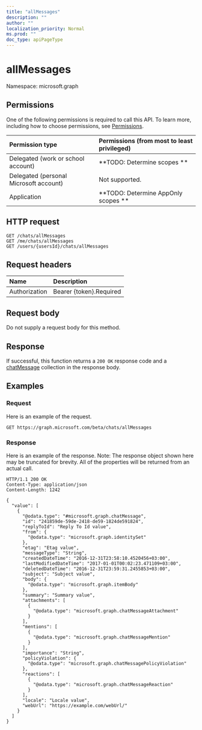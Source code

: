 ```yaml
---
title: "allMessages"
description: ""
author: ""
localization_priority: Normal
ms.prod: ""
doc_type: apiPageType
---
```


# allMessages

Namespace: microsoft.graph



## Permissions
One of the following permissions is required to call this API. To learn more, including how to choose permissions, see [Permissions](/concepts/permissions-reference.md).

|Permission type|Permissions (from most to least privileged)|
|:---|:---|
|Delegated (work or school account)|**TODO: Determine scopes **|
|Delegated (personal Microsoft account)|Not supported.|
|Application|**TODO: Determine AppOnly scopes **|

## HTTP request
<!-- {
  "blockType": "ignored"
}
-->
``` http
GET /chats/allMessages
GET /me/chats/allMessages
GET /users/{usersId}/chats/allMessages
```

## Request headers
|Name|Description|
|:---|:---|
|Authorization|Bearer {token}.Required|

## Request body
Do not supply a request body for this method.

## Response
If successful, this function returns a `200 OK` response code and a [chatMessage](../resources/chatmessage.md) collection in the response body.

## Examples

### Request
Here is an example of the request.
<!-- {
  "blockType": "request",
  "name": "chat_allmessages"
}
-->
``` http
GET https://graph.microsoft.com/beta/chats/allMessages
```

### Response
Here is an example of the response. Note: The response object shown here may be truncated for brevity. All of the properties will be returned from an actual call.
<!-- {
  "blockType": "response",
  "truncated": true,
  "@odata.type": "collection(microsoft.graph.chatmessage)"
}
-->
``` http
HTTP/1.1 200 OK
Content-Type: application/json
Content-Length: 1242

{
  "value": [
    {
      "@odata.type": "#microsoft.graph.chatMessage",
      "id": "241859de-59de-2418-de59-1824de591824",
      "replyToId": "Reply To Id value",
      "from": {
        "@odata.type": "microsoft.graph.identitySet"
      },
      "etag": "Etag value",
      "messageType": "String",
      "createdDateTime": "2016-12-31T23:58:10.4520456+03:00",
      "lastModifiedDateTime": "2017-01-01T00:02:23.471109+03:00",
      "deletedDateTime": "2016-12-31T23:59:31.2455853+03:00",
      "subject": "Subject value",
      "body": {
        "@odata.type": "microsoft.graph.itemBody"
      },
      "summary": "Summary value",
      "attachments": [
        {
          "@odata.type": "microsoft.graph.chatMessageAttachment"
        }
      ],
      "mentions": [
        {
          "@odata.type": "microsoft.graph.chatMessageMention"
        }
      ],
      "importance": "String",
      "policyViolation": {
        "@odata.type": "microsoft.graph.chatMessagePolicyViolation"
      },
      "reactions": [
        {
          "@odata.type": "microsoft.graph.chatMessageReaction"
        }
      ],
      "locale": "Locale value",
      "webUrl": "https://example.com/webUrl/"
    }
  ]
}
```

